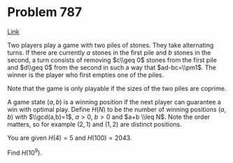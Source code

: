 # Problem 787

[Link](https://projecteuler.net/problem=787)

Two players play a game with two piles of stones. They take alternating turns. If there are currently $a$ stones in the first pile and $b$ stones in the second, a turn consists of removing $c\\geq 0$ stones from the first pile and $d\\geq 0$ from the second in such a way that $ad-bc=\\pm1$. The winner is the player who first empties one of the piles.

Note that the game is only playable if the sizes of the two piles are coprime.

A game state $(a, b)$ is a winning position if the next player can guarantee a win with optimal play. Define $H(N)$ to be the number of winning positions $(a, b)$ with $\\gcd(a,b)=1$, $a > 0$, $b > 0$ and $a+b \\leq N$. Note the order matters, so for example $(2,1)$ and $(1,2)$ are distinct positions.

You are given $H(4)=5$ and $H(100)=2043$.

Find $H(10^9)$.
